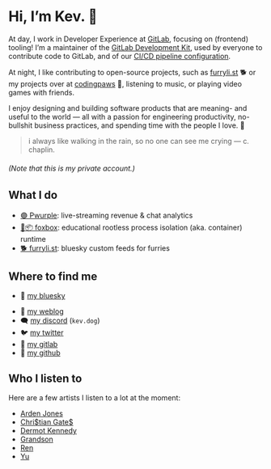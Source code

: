 # Hi, I’m Kev. 👋

At day, I work in Developer Experience at [GitLab](https://about.gitlab.com), focusing on (frontend) tooling! I’m a maintainer of the [GitLab Development Kit](https://gitlab.com/gitlab-org/gitlab-development-kit), used by everyone to contribute code to GitLab, and of our [CI/CD pipeline configuration](https://gitlab.com/gitlab-org/gitlab/-/tree/master/.gitlab/ci).

At night, I like contributing to open-source projects, such as [furryli.st](https://github.com/strideynet/bsky-furry-feed) 🐕 or my projects over at [codingpaws](https://gitlab.com/codingpaws) 🐾, listening to music, or playing video games with friends.

I enjoy designing and building software products that are meaning- and useful to the world — all with a passion for engineering productivity, no-bullshit business practices, and spending time with the people I love. 🧡

<!--private-->

> i always like walking in the rain, so no one can see me crying — c. chaplin.

###### (Note that this is my private account.)

<!--/private-->

## What I do <!--work:outside of work/work-->

- [🟣 Pwurple](https://gitlab.com/codingpaws/pwurple/): live-streaming revenue & chat analytics
- [🦊📦 foxbox](https://github.com/codingpa-ws/foxbox): educational rootless process isolation (aka. container) runtime
- [🐕 furryli.st](https://github.com/strideynet/bsky-furry-feed): bluesky custom feeds for furries

## Where to find me

<!--private-->

- 🦋 [my bluesky](https://bsky.app/profile/woof.bsky.social)
<!--/private-->
- 🐾 [my weblog](https://codingpa.ws)
- 🗨 [my discord](https://discord.com/users/216472541148086272) (`kev.dog`)
- 🐦 [my twitter](https://twitter.com/kevslashnull/)
- 🦊 [my gitlab](https://gitlab.com/KevSlashNull)
- 🐙 [my github](https://github.com/KevSlashNull)
<!--work:- 👔 [my linkedin](https://www.linkedin.com/in/kev-k/)/work-->

## Who I listen to

Here are a few artists I listen to a lot at the moment:

- [Arden Jones](https://genius.com/artists/Arden-jones)
- [Chri\$tian Gate\$](https://genius.com/artists/Chri-tian-gate)
- [Dermot Kennedy](https://genius.com/artists/Dermot-kennedy)
- [Grandson](https://genius.com/artists/Grandson)
- [Ren](https://genius.com/artists/Ren)
- [Yu](https://genius.com/artists/Yu)

<!--work:

---
Note: This file is auto-generated from my personal repo at [KevSlashNull/KevSlashNull](https://gitlab.com/KevSlashNull/KevSlashNull).
/work-->

<!--
**KevSlashNull/KevSlashNull** is a ✨ _special_ ✨ repository because its `README.md` (this file) appears on your GitHub profile.

Here are some ideas to get you started:

- 🔭 I’m currently working on ...
- 🌱 I’m currently learning ...
- 👯 I’m looking to collaborate on ...
- 🤔 I’m looking for help with ...
- 💬 Ask me about ...
- 📫 How to reach me: ...
- 😄 Pronouns: ...
- ⚡ Fun fact: ...
-->
